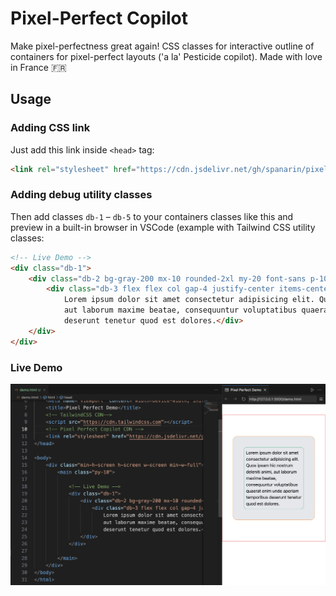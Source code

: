 # Pixel-Perfect Copilot
Make pixel-perfectness great again! CSS classes for interactive outline of containers for pixel-perfect layouts ('a la' Pesticide copilot). Made with love in France 🇫🇷

## Usage


### Adding CSS link
Just add this link inside `<head>` tag:

```html
<link rel="stylesheet" href="https://cdn.jsdelivr.net/gh/spanarin/pixel-perfect/copilot.css">
```
### Adding debug utility classes
Then add classes `db-1` – `db-5` to your containers classes like this and preview in a built-in browser in VSCode (example with Tailwind CSS utility classes:
```html
<!-- Live Demo -->
<div class="db-1">
    <div class="db-2 bg-gray-200 mx-10 rounded-2xl my-20 font-sans p-10">
        <div class="db-3 flex flex col gap-4 justify-center items-center rounded-xl p-2">
            Lorem ipsum dolor sit amet consectetur adipisicing elit. Quos ipsam hic nostrum deleniti animi,
            aut laborum maxime beatae, consequuntur voluptatibus quaerat enim unde aperiam temporibus
            deserunt tenetur quod est dolores.</div>
    </div>
</div>
```

### Live Demo

![Pixel Perfect Copilot Live Demo](https://github.com/spanarin/pixel-perfect/blob/0a7e7e89527b4d998f715a63f0914c52386dfe81/pixel-perfect-copilot-demo.png)
